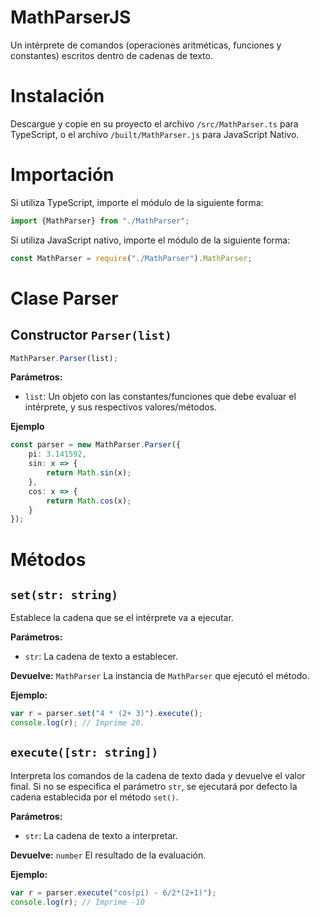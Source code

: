 # MathParserJS
 Un intérprete de comandos (operaciones aritméticas, funciones y constantes) escritos dentro de cadenas de texto.

# Instalación
Descargue y copie en su proyecto el archivo `/src/MathParser.ts` para TypeScript, o el archivo `/built/MathParser.js` para JavaScript Nativo.

# Importación
Si utiliza TypeScript, importe el módulo de la siguiente forma:
```ts
import {MathParser} from "./MathParser";
```
Si utiliza JavaScript nativo, importe el módulo de la siguiente forma:
```js
const MathParser = require("./MathParser").MathParser;
```

# Clase Parser
## Constructor `Parser(list)`
```ts
MathParser.Parser(list);
```

**Parámetros:**
- `list`: Un objeto con las constantes/funciones que debe evaluar el intérprete, y sus respectivos valores/métodos.

**Ejemplo**
```ts
const parser = new MathParser.Parser({
    pi: 3.141592,
    sin: x => {
        return Math.sin(x);
    },
    cos: x => {
        return Math.cos(x);
    }
});
```

# Métodos
## `set(str: string)`
Establece la cadena que se el intérprete va a ejecutar.

**Parámetros:**
- `str`: La cadena de texto a establecer.

**Devuelve:** `MathParser` La instancia de `MathParser` que ejecutó el método.

**Ejemplo:**
```ts
var r = parser.set("4 * (2+ 3)").execute(); 
console.log(r); // Imprime 20.
```

## `execute([str: string])`
Interpreta los comandos de la cadena de texto dada y devuelve el valor final.
Si no se especifica el parámetro `str`, se ejecutará por defecto la cadena
establecida por el método `set()`.

**Parámetros:**
- `str`: La cadena de texto a interpretar.

**Devuelve:** `number` El resultado de la evaluación.

**Ejemplo:**
```ts
var r = parser.execute("cos(pi) - 6/2*(2+1)");
console.log(r); // Imprime -10
```